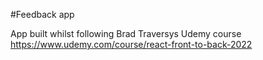 #Feedback app

App built whilst following Brad Traversys Udemy course https://www.udemy.com/course/react-front-to-back-2022
